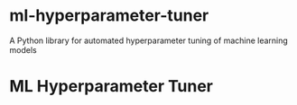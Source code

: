 # ml-hyperparameter-tuner

A Python library for automated hyperparameter tuning of machine learning models

# ML Hyperparameter Tuner
